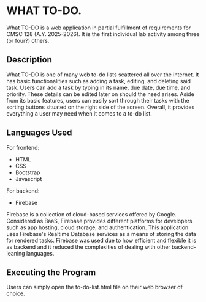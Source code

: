 # WHAT TO-DO.
What TO-DO is a web application in partial fulfillment of requirements for CMSC 128 (A.Y. 2025-2026). It is the first individual lab activity among three (or four?) others.

## Description
What TO-DO is one of many web to-do lists scattered all over the internet. It has basic functionalities such as adding a task, editing, and deleting said task. Users can add a task by typing in its name, due date, due time, and priority. These details can be edited later on should the need arises. Aside from its basic features, users can easily sort through their tasks with the sorting buttons situated on the right side of the screen. Overall, it provides everything a user may need when it comes to a to-do list.

## Languages Used
For frontend:
* HTML
* CSS
* Bootstrap
* Javascript

For backend:
* Firebase

Firebase is a collection of cloud-based services offered by Google. Considered as BaaS, Firebase provides different platforms for developers such as app hosting, cloud storage, and authentication. This application uses Firebase's Realtime Database services as a means of storing the data for rendered tasks. Firebase was used due to how efficient and flexible it is as backend and it reduced the complexities of dealing with other backend-leaning languages.

## Executing the Program

Users can simply open the to-do-list.html file on their web browser of choice.

